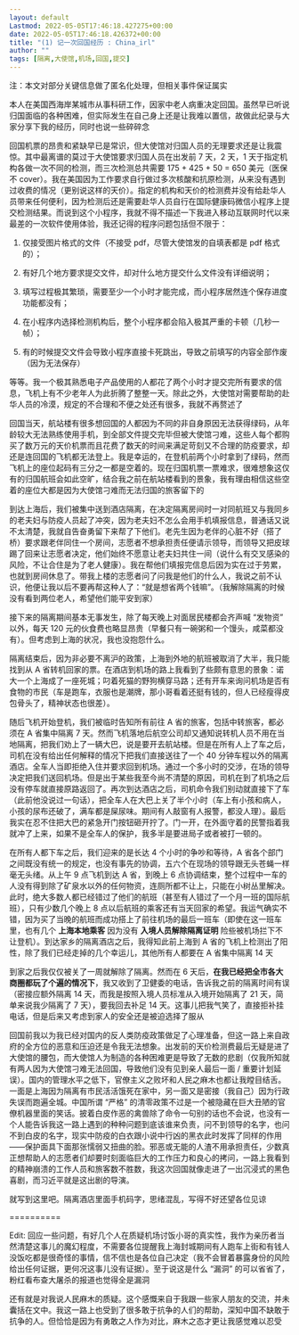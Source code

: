 ```yaml
---
layout: default
Lastmod: 2022-05-05T17:46:18.427275+00:00
date: 2022-05-05T17:46:18.426372+00:00
title: "(1) 记一次回国经历 : China_irl"
author: ""
tags: [隔离,大使馆,机场,回国,提交]
---
```


注：本文对部分关键信息做了匿名化处理，但相关事件保证属实

本人在美国西海岸某城市从事科研工作，因家中老人病重决定回国。虽然早已听说归国面临的各种困难，但实际发生在自己身上还是让我难以置信，故做此纪录与大家分享下我的经历，同时也说一些碎碎念

回国机票的昂贵和紧缺早已是常识，但大使馆对归国人员的无理要求还是让我震惊。其中最离谱的莫过于大使馆要求归国人员在出发前 7 天，2 天，1 天于指定机构各做一次不同的检测，而三次检测总共需要 175 + 425 + 50 = 650 美元（医保不 cover）。我在美国因为工作要求自行做过多次核酸和抗原检测，从来没有遇到过收费的情况（更别说这样的天价）。指定的机构和天价的检测费并没有给赴华人员带来任何便利，因为检测后还是需要赴华人员自行在国际健康码微信小程序上提交检测结果。而说到这个小程序，我就不得不描述一下我进入移动互联网时代以来最差的一次软件使用体验，我还记得的程序问题包括但不限于：

1.  仅接受图片格式的文件（不接受 pdf，尽管大使馆发的自填表都是 pdf 格式的）；
    
2.  有好几个地方要求提交文件，却对什么地方提交什么文件没有详细说明；
    
3.  填写过程极其繁琐，需要至少一个小时才能完成，而小程序居然连个保存进度功能都没有；
    
4.  在小程序内选择检测机构后，整个小程序都会陷入极其严重的卡顿（几秒一帧）；
    
5.  有的时候提交文件会导致小程序直接卡死跳出，导致之前填写的内容全部作废（因为无法保存）
    

等等。我一个极其熟悉电子产品使用的人都花了两个小时才提交完所有要求的信息，飞机上有不少老年人为此折腾了整整一天。除此之外，大使馆对需要帮助的赴华人员的冷漠，规定的不合理和不便之处还有很多，我就不再赘述了

回国当天，航站楼有很多想回国的人都因为不同的非自身原因无法获得绿码，从年龄较大无法熟练使用手机，到全部文件提交完毕但被大使馆刁难，这些人每个都购买了数万元的天价机票而且花费了数天的时间来满足苛刻又不合理的防疫要求，却还是连回国的飞机都无法登上。我是幸运的，在登机前两个小时拿到了绿码，然而飞机上的座位起码有三分之一都是空着的。现在归国机票一票难求，很难想象这仅有的归国航班会如此空旷，结合我之前在航站楼看到的景象，我有理由相信这些空着的座位大都是因为大使馆刁难而无法归国的旅客留下的

到达上海后，我们被集中送到酒店隔离，在决定隔离房间时一对同航班又与我同乡的老夫妇与防疫人员起了冲突，因为老夫妇不怎么会用手机填报信息，普通话又说不太清楚，我就自告奋勇留下来帮了下他们。老先生因为老伴的心脏不好（搭了桥）要求跟老伴同住一个房间，志愿者不想承担责任便请示领导，而领导又把皮球踢了回来让志愿者决定，他们始终不愿意让老夫妇共住一间（说什么有交叉感染的风险，不让合住是为了老人健康）。我在帮他们填报完信息后因为实在过于劳累，也就到房间休息了。带我上楼的志愿者问了问我是他们的什么人，我说之前不认识，他便让我以后不要再帮这种人了：“就是想省两个钱嘛”。（我解除隔离的时候没有看到两位老人，希望他们能平安到家）

接下来的隔离期间基本无事发生，除了每天晚上对面居民楼都会齐声喊 “发物资” 以外，每天 120 元的伙食费也略显昂贵（早餐只有一碗粥和一个馒头，咸菜都没有）。但考虑到上海的状况，我也没抱怨什么。

隔离结束后，因为非必要不离沪的政策，上海到外地的航班被取消了大半，我只能找到从 A 省转机回家的票。在酒店到机场的路上我看到了些颇有意思的景象：诺大一个上海成了一座死城；叼着死猫的野狗横穿马路；还有开车来询问机场是否有食物的市民（车是跑车，衣服也是潮牌，那小哥看着还挺有钱的，但人已经瘦得皮包骨头了，精神状态也很差）。

随后飞机开始登机，我们被临时告知所有前往 A 省的旅客，包括中转旅客，都必须在 A 省集中隔离 7 天。然而飞机落地后航空公司却又通知说转机人员不用在当地隔离，把我们劝上了一辆大巴，说是要开去航站楼。但是在所有人上了车之后，司机在没有给出任何解释的情况下把我们直接送往了一个 40 分钟车程以外的隔离酒店。全车人当即拒绝入住并要求回到机场。通过一个多小时的交涉，在场的领导决定把我们送回机场。但是出于某些我至今尚不清楚的原因，司机在到了机场之后没有停车就直接原路返回了。再次到达酒店之后，司机命令我们别动就直接下了车（此前他没说过一句话），把全车人在大巴上关了半个小时（车上有小孩和病人，小孩的尿布还破了，满车都是屎尿味。期间有人敲窗有人报警，都没人理）。最后我实在忍不住把大巴的紧急开门按钮砸开拧了。门一开，在外面守着的民警指着我就冲了上来，如果不是全车人的保护，我多半是要进局子或者被打一顿的。

在所有人都下车之后，我们迎来的是长达 4 个小时的争吵和等待，A 省各个部门之间既没有统一的规定，也没有事先的协调，五六个在现场的领导跟无头苍蝇一样毫无头绪。从上午 9 点飞机到达 A 省，到晚上 6 点协调结束，整个过程中一车的人没有得到除了矿泉水以外的任何物资，连厕所都不让上，只能在小树丛里解决。此时，绝大多数人都已经错过了他们的航班（甚至有人错过了一个月一班的国际航班），只有少数几个晚上 8 点以后航班的乘客还有当天回家的希望。我运气确实不错，因为买了当晚的航班而成功搭上了前往机场的最后一班车（即使在这一班车里，也有几个 **上海本地乘客** 因为没有 **入境人员解除隔离证明** 险些被机场拦下不让登机）。到达家乡的隔离酒店之后，我得知此前上海到 A 省的飞机上检测出了阳性，除了我们已经走掉的几个幸运儿，其他所有人都要在 A 省集中隔离 14 天

到家之后我仅仅被关了一周就解除了隔离。然而在 6 天后，**在我已经把全市各大商圈都玩了个遍的情况下**，我又收到了卫健委的电话，告诉我之前的隔离时间有误（密接应额外隔离 14 天，而我是按照入境人员标准从入境开始隔离了 21 天，简单来说我少隔离了 7 天），要我回去补足 14 天。这事儿把我气笑了，直接拒补挂电话，但是后来又考虑到家人的安全还是被迫选择了服从

回国前我以为我已经对国内的反人类防疫政策做足了心理准备，但这一路上来自政府的全方位的恶意和压迫还是令我无法想象。出发前的天价检测费最后无疑是进了大使馆的腰包，而大使馆人为制造的各种困难更是导致了无数的悲剧（仅我所知就有两人因为大使馆刁难无法回国，导致他们没有见到亲人最后一面 / 重要计划延误）。国内的管理水平之低下，官僚主义之败坏和人民之麻木也都让我瞠目结舌。一面是上海因为隔离有市民活活饿死在家中，另一面又是密接（我自己）因为行政失误而跑遍全城。中国所谓 “严格” 的清零政策不过是一个被隐藏在巨大丑陋的官僚机器里面的笑话。披着白皮作恶的禽兽除了命令一句别的话也不会说，也没有一个人能告诉我这一路上遇到的种种问题到底该谁来负责，问不到领导的名字，也问不到白皮的名字，现实中防疫的白衣跟小说中行凶的黑衣此时发挥了同样的作用——保护面具下面那张懦弱又扭曲的脸。邪恶或无能的人渣不用承担责任，少数真正想帮助人的志愿者们却要时刻面临巨大的工作压力和良心的拷问，一路上我看到的精神崩溃的工作人员和旅客数不胜数，我这次回国就像走进了一出沉浸式的黑色喜剧，而习近平就是这出剧的导演。

就写到这里吧。隔离酒店里面手机码字，思绪混乱，写得不好还望各位见谅

\==========

Edit: 回应一些问题，有好几个人在质疑机场讨饭小哥的真实性，我作为亲历者当然清楚这事儿的魔幻程度，不需要各位提醒我上海封城期间有人跑车上街和有钱人没饭吃都是很奇怪的事情，信不信也是各位自己决定（我不会冒着暴露身份的风险给出任何证据，更何况这事儿没有证据）。至于说这是什么 “漏洞” 的可以省省了，粉红看布查大屠杀的报道也觉得全是漏洞

还有就是对我说人民麻木的质疑。这个感慨来自于我跟一些家人朋友的交流，并未囊括在文中。我这一路上也受到了很多敢于抗争的人们的帮助，深知中国不缺敢于抗争的人。但恰恰是因为有勇敢之人作为对比，麻木之态才更让我感觉难以忍受

